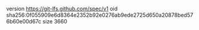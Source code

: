 version https://git-lfs.github.com/spec/v1
oid sha256:0f055909e6d8364e2352b92e0276ab9ede2725d650a20878bed576b60e00d67c
size 3660
